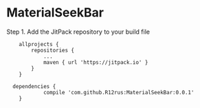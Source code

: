 # MaterialSeekBar

Step 1. Add the JitPack repository to your build file
```
	allprojects {
		repositories {
			...
			maven { url 'https://jitpack.io' }
		}
	}
```
 
```
  dependencies {
	        compile 'com.github.R12rus:MaterialSeekBar:0.0.1'
	}
```
